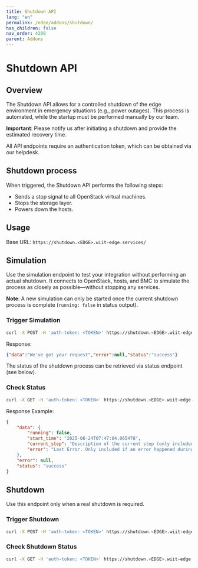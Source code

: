 ```yaml
---
title: Shutdown API
lang: "en"
permalink: /edge/addons/shutdown/
has_children: false
nav_order: 4200
parent: Addons
---
```


# Shutdown API

## Overview

The Shutdown API allows for a controlled shutdown of the edge environment in emergency situations (e.g., power outages). This process is automated, while the startup must be performed manually by our team.

**Important**: Please notify us after initiating a shutdown and provide the estimated recovery time.

All API endpoints require an authentication token, which can be obtained via our helpdesk.

## Shutdown process

When triggered, the Shutdown API performs the following steps:

* Sends a stop signal to all OpenStack virtual machines.
* Stops the storage layer.
* Powers down the hosts.

## Usage

Base URL: `https://shutdown.<EDGE>.wiit-edge.services/`

## Simulation

Use the simulation endpoint to test your integration without performing an actual shutdown. It connects to OpenStack, hosts, and BMC to simulate the process as closely as possible—without stopping any services.

**Note**: A new simulation can only be started once the current shutdown process is complete (`running: false` in status output).

### Trigger Simulation

```bash
curl -X POST -H 'auth-token: <TOKEN>' https://shutdown.<EDGE>.wiit-edge.services/simulate
```

Response:

```json
{"data":"We've got your request","error":null,"status":"success"}
```

The status of the shutdown process can be retrieved via status endpoint (see below).

### Check Status

```bash
curl -X GET -H 'auth-token: <TOKEN>' https://shutdown.<EDGE>.wiit-edge.services/simulate/status
```

Response Example:

```json
{
    "data": {
        "running": false,
        "start_time": "2025-06-24T07:47:04.065478",
        "current_step": "Description of the current step (only included while the shutdown process is running)",
        "error": "Last Error. Only included if an error happened during the last shutdown."
    },
    "error": null,
    "status": "success"
}
```

## Shutdown

Use this endpoint only when a real shutdown is required.

### Trigger Shutdown

```bash
curl -X POST -H 'auth-token: <TOKEN>' https://shutdown.<EDGE>.wiit-edge.services/shutdown
```

### Check Shutdown Status

```bash
curl -X GET -H 'auth-token: <TOKEN>' https://shutdown.<EDGE>.wiit-edge.services/shutdown/status
```
